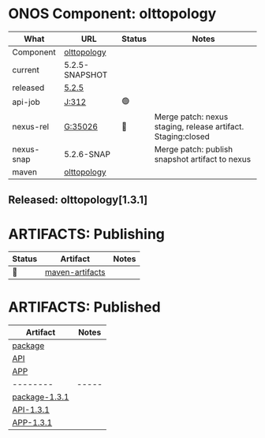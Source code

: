 ONOS Component: olttopology
===========================

| What | URL | Status | Notes |
| ---- | --- | ------ | ----- |
| Component  | [olttopology](https://gerrit.opencord.org/plugins/gitiles/olttopology) | | |
| current    | 5.2.5-SNAPSHOT | | |
| released   | [5.2.5](https://mvnrepository.com/artifact/org.opencord/olttopology) | | |
| api-job    | [J:312](https://jenkins.opencord.org/job/onos-app-release/312/console) | :green_circle: | |
| nexus-rel  | [G:35026](https://gerrit.opencord.org/c/olttopology/+/35026) | :hammer: | Merge patch: nexus staging, release artifact.  Staging:closed |
| nexus-snap | 5.2.6-SNAP | | Merge patch: publish snapshot artifact to nexus |
| maven      | [olttopology](https://mvnrepository.com/artifact/org.opencord/olttopology) | | | Release staged on nexus, publishing to mvc |

## Released: olttopology[1.3.1]


ARTIFACTS: Publishing
=====================

| Status   | Artifact         | Notes |
| ------   | ---------------- | ----- |
| :hammer: | [maven-artifacts](maven-artifacts.md) | |

ARTIFACTS: Published
====================
    
| Artifact | Notes |
| -------- | ----- |
| [package](https://mvnrepository.com/artifact/org.opencord/olttopology) | |
| [API](https://mvnrepository.com/artifact/org.opencord/olttopology-api) | |
| [APP](https://mvnrepository.com/artifact/org.opencord/olttopology-app) | |
| -------- | ----- |
| [package-1.3.1](https://mvnrepository.com/artifact/org.opencord/olttopology/1.3.1) | |
| [API-1.3.1](https://mvnrepository.com/artifact/org.opencord/olttopology-api/1.3.1) | |
| [APP-1.3.1](https://mvnrepository.com/artifact/org.opencord/olttopology-app/1.3.1) | |
